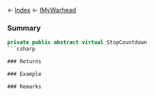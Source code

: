← [Index](Api-Index) ← [IMyWarhead](Sandbox.ModAPI.Ingame.IMyWarhead)

### Summary

```csharp
private public abstract virtual StopCountdown
```csharp

### Returns

### Example

### Remarks

